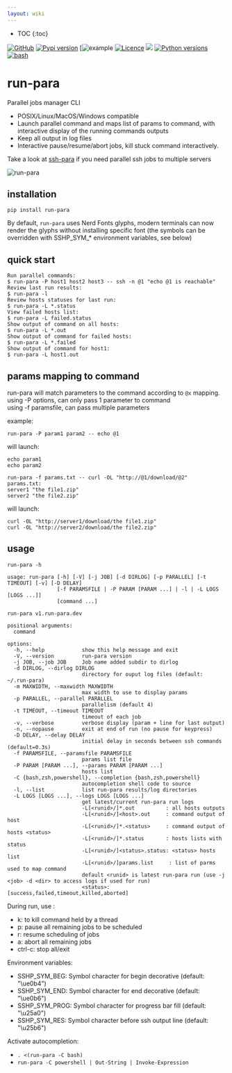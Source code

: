 ```yaml
---
layout: wiki
---
```

* TOC
{:toc}

[![GitHub](https://img.shields.io/badge/GitHub-joknarf%2Frun--para-black?logo=github)](https://github.com/joknarf/run-para)
[![Pypi version](https://img.shields.io/pypi/v/run-para.svg?logo=pypi)](https://pypi.org/project/run-para/)
[![example](https://github.com/joknarf/run-para/actions/workflows/python-publish.yml/badge.svg)
[![Licence](https://img.shields.io/badge/licence-MIT-blue.svg)](https://shields.io/)
[![](https://pepy.tech/badge/run-para)](https://pepy.tech/project/run-para)
[![Python versions](https://img.shields.io/badge/python-3.6+-blue.svg?logo=python)](https://shields.io/)
[![bash](https://img.shields.io/badge/OS-%20Windows%20|%20Linux%20|%20macOS%20...-blue.svg)]()



# run-para

Parallel jobs manager CLI

* POSIX/Linux/MacOS/Windows compatible
* Launch parallel command and maps list of params to command, with interactive display of the running commands outputs
* Keep all output in log files
* Interactive pause/resume/abort jobs, kill stuck command interactively.

Take a look at [ssh-para](https://github.com/joknarf/ssh-para) if you need parallel ssh jobs to multiple servers

![run-para](https://github.com/user-attachments/assets/536424fd-20de-4512-a28f-9971d3e3311d)


## installation
```shell
pip install run-para
```
By default, `run-para` uses Nerd Fonts glyphs, modern terminals can now render the glyphs without installing specific font (the symbols can be overridden with SSHP_SYM_* environment variables, see below)

## quick start

```
Run parallel commands:
$ run-para -P host1 host2 host3 -- ssh -n @1 "echo @1 is reachable"
Review last run results:
$ run-para -l
Review hosts statuses for last run:
$ run-para -L *.status
View failed hosts list:
$ run-para -L failed.status
Show output of command on all hosts:
$ run-para -L *.out
Show output of command for failed hosts:
$ run-para -L *.failed
Show output of command for host1:
$ run-para -L host1.out
```

## params mapping to command

run-para will match parameters to the command according to `@x` mapping.  
using -P options, can only pass 1 parameter to command  
using -f paramsfile, can pass multiple parameters  

example:
```shell
run-para -P param1 param2 -- echo @1
```
will launch:
```shell
echo param1
echo param2
```
```shell
run-para -f params.txt -- curl -OL "http://@1/download/@2"
params.txt:
server1 "the file1.zip"
server2 "the file2.zip"
```
will launch:
```shell
curl -OL "http://server1/download/the file1.zip"
curl -OL "http://server2/download/the file2.zip"
```

## usage
```
run-para -h
```
```
usage: run-para [-h] [-V] [-j JOB] [-d DIRLOG] [-p PARALLEL] [-t TIMEOUT] [-v] [-D DELAY]
                [-f PARAMSFILE | -P PARAM [PARAM ...] | -l | -L LOGS [LOGS ...]]
                [command ...]

run-para v1.run-para.dev

positional arguments:
  command

options:
  -h, --help            show this help message and exit
  -V, --version         run-para version
  -j JOB, --job JOB     Job name added subdir to dirlog
  -d DIRLOG, --dirlog DIRLOG
                        directory for ouput log files (default: ~/.run-para)
  -m MAXWIDTH, --maxwidth MAXWIDTH
                        max width to use to display params
  -p PARALLEL, --parallel PARALLEL
                        parallelism (default 4)
  -t TIMEOUT, --timeout TIMEOUT
                        timeout of each job
  -v, --verbose         verbose display (param + line for last output)
  -n, --nopause         exit at end of run (no pause for keypress)
  -D DELAY, --delay DELAY
                        initial delay in seconds between ssh commands (default=0.3s)
  -f PARAMSFILE, --paramsfile PARAMSFILE
                        params list file
  -P PARAM [PARAM ...], --params PARAM [PARAM ...]
                        hosts list
  -C {bash,zsh,powershell}, --completion {bash,zsh,powershell}
                        autocompletion shell code to source
  -l, --list            list run-para results/log directories
  -L LOGS [LOGS ...], --logs LOGS [LOGS ...]
                        get latest/current run-para run logs
                        -L[<runid>/]*.out          : all hosts outputs
                        -L[<runid>/]<host>.out     : command output of host
                        -L[<runid>/]*.<status>     : command output of hosts <status>
                        -L[<runid>/]*.status       : hosts lists with status
                        -L[<runid>/]<status>.status: <status> hosts list
                        -L[<runid>/]params.list     : list of parms used to map command
                        default <runid> is latest run-para run (use -j <job> -d <dir> to access logs if used for run)
                        <status>: [success,failed,timeout,killed,aborted]
```    
During run, use :

* k: to kill command held by a thread
* p: pause all remaining jobs to be scheduled
* r: resume scheduling of jobs
* a: abort all remaining jobs
* ctrl-c: stop all/exit 

Environment variables:

* SSHP_SYM_BEG: Symbol character for begin decorative (default: "\ue0b4")
* SSHP_SYM_END: Symbol character for end decorative (default: "\ue0b6")
* SSHP_SYM_PROG: Symbol character for progress bar fill (default: "\u25a0")
* SSHP_SYM_RES: Symbol character before ssh output line (default: "\u25b6")

Activate autocompletion:

* `. <(run-para -C bash)`
* `run-para -C powershell | Out-String | Invoke-Expression`

